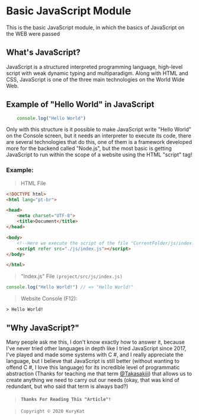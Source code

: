 # Basic JavaScript Module
This is the basic JavaScript module, in which the basics of JavaScript on the WEB were passed

## What's JavaScript?
JavaScript is a structured interpreted programming language, high-level script with weak dynamic typing and multiparadigm. Along with HTML and CSS, JavaScript is one of the three main technologies on the World Wide Web.

## Example of "Hello World" in JavaScript
```js
    console.log("Hello World")
```
Only with this structure is it possible to make JavaScript write "Hello World" on the Console screen, but it needs an interpreter to execute its code, there are several technologies that do this, one of them is a framework developed more for the backend called "Node.js", but the most basic is getting JavaScript to run within the scope of a website using the HTML "script" tag!

### Example:
> HTML File
```html
<!DOCTYPE html>
<html lang="pt-br">

<head>
    <meta charset="UTF-8">
    <title>Document</title>
</head>

<body>
    <!--Here we execute the script of the file "CurrentFolder/js/index.js"-->
    <script refer src="./js/index.js"></script>
</body>

</html>
```
> "Index.js" File ``(project/src/js/index.js)``
```js
console.log("Hello World!") // => "Hello World!"
```
> Website Console (F12):
```console
> Hello World!
```

## "Why JavaScript?"
Many people ask me this, I don't know exactly how to answer it, because I've never tried other languages ​​in depth like I tried JavaScript since 2017, I've played and made some systems with C #, and I really appreciate the language, but I believe that JavaScript is still better (without wanting to offend C #, I love this language) for its incredible level of programmatic abstraction (Thanks for teaching me that term [@Takasakiii](https://github.com/Takasakiii)) that allows us to create anything we need to carry out our needs (okay, that was kind of redundant, but who said that term is always bad?)

> #### ``Thanks For Reading This "Article"!``

>     Copyright © 2020 KuryKat